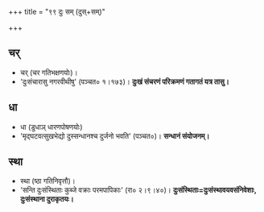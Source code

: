 +++
title = "९९ दुः सम् (दुस्+सम्)"

+++

## चर्
- चर् (चर गतिभक्षणयोः)।
- 'दुःसंचारासु नगरवीथीषु' (पञ्चत० १।१७३)। **दुःखं संचरणं परिक्रमणं गतागतं यत्र तासु।**

## धा
- धा (डुधाञ् धारणपोषणयोः)
- 'मृद्घटवत्सुखभेद्यो दुस्सन्धानश्च दुर्जनो भवति' (पञ्चत०)। **सन्धानं संयोजनम्।**

## स्था
- स्था (ष्ठा गतिनिवृत्तौ)।
- 'सन्ति दुःसंस्थिताः कुब्जे वक्राः परमपापिकाः' (रा० २।९।४०)। **दुःसंस्थिताः=दुःसंस्थावयवसंनिवेशाः, दुःसंस्थाना दुराकृतयः।**
